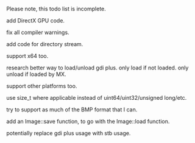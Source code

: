 Please note, this todo list is incomplete.



add DirectX GPU code.

fix all compiler warnings.

add code for directory stream.

support x64 too.

research better way to load/unload gdi plus. only load if not loaded. only unload if loaded by MX.

support other platforms too.

use size_t where applicable instead of uint64/uint32/unsigned long/etc.

try to support as much of the BMP format that I can.

add an Image::save function, to go with the Image::load function.

potentially replace gdi plus usage with stb usage.

